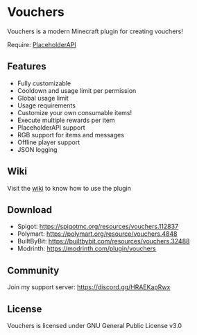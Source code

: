 # Vouchers

Vouchers is a modern Minecraft plugin for creating vouchers!

Require: [PlaceholderAPI](https://spigotmc.org/resources/6245/)

## Features
- Fully customizable
- Cooldown and usage limit per permission
- Global usage limit
- Usage requirements
- Customize your own consumable items!
- Execute multiple rewards per item
- PlaceholderAPI support
- RGB support for items and messages
- Offline player support
- JSON logging

## Wiki
Visit the [wiki](https://anhcraft.gitbook.io/vouchers/) to know how to use the plugin

## Download

- Spigot: https://spigotmc.org/resources/vouchers.112837
- Polymart: https://polymart.org/resource/vouchers.4848
- BuiltByBit: https://builtbybit.com/resources/vouchers.32488
- Modrinth: https://modrinth.com/plugin/vouchers

## Community

Join my support server: https://discord.gg/HRAEKapRwx

## License

Vouchers is licensed under GNU General Public License v3.0
